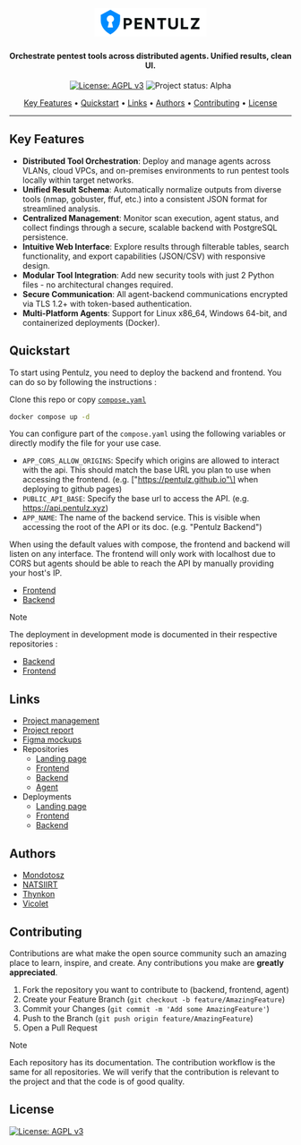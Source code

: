 <h1 align="center">
  <br>
  <a href="https://github.com/Pentulz/Pentulz">
    <img src="https://github.com/Pentulz/.github/blob/main/public/images/logo.png?raw=true" alt="Pentulz" width="200">
  </a>
  <br>

</h1>

<h4 align="center">Orchestrate pentest tools across distributed agents. Unified results, clean UI.</h4>

<p align="center">
  <a href="LICENSE"><img src="https://img.shields.io/badge/License-AGPL_v3-blue.svg" alt="License: AGPL v3"></a>
  <img src="https://img.shields.io/badge/Status-Alpha-ff8a3a" alt="Project status: Alpha">
  <!-- Add your CI badge when ready:
  <a href="https://github.com/Pentulz/Pentulz/actions"><img src="https://github.com/Pentulz/Pentulz/actions/workflows/ci.yml/badge.svg" alt="CI"></a>
  -->
</p>

<p align="center">
  <a href="#key-features">Key Features</a> •
  <a href="#quickstart">Quickstart</a> •
  <a href="#links">Links</a> •
  <a href="#authors">Authors</a> •
  <a href="#contributing">Contributing</a> •
  <a href="#license">License</a>
</p>

---


## Key Features
- **Distributed Tool Orchestration**: Deploy and manage agents across VLANs, cloud VPCs, and on-premises environments to run pentest tools locally within target networks.
- **Unified Result Schema**: Automatically normalize outputs from diverse tools (nmap, gobuster, ffuf, etc.) into a consistent JSON format for streamlined analysis.
- **Centralized Management**: Monitor scan execution, agent status, and collect findings through a secure, scalable backend with PostgreSQL persistence.
- **Intuitive Web Interface**: Explore results through filterable tables, search functionality, and export capabilities (JSON/CSV) with responsive design.
- **Modular Tool Integration**: Add new security tools with just 2 Python files - no architectural changes required.
- **Secure Communication**: All agent-backend communications encrypted via TLS 1.2+ with token-based authentication.
- **Multi-Platform Agents**: Support for Linux x86_64, Windows 64-bit, and containerized deployments (Docker).


## Quickstart

To start using Pentulz, you need to deploy the backend and frontend. You can do
so by following the instructions : 


Clone this repo or copy [`compose.yaml`](./compose.yaml)

```sh
docker compose up -d
```

You can configure part of the `compose.yaml` using the following variables or
directly modify the file for your use case.

- `APP_CORS_ALLOW_ORIGINS`: Specify which origins are allowed to interact with
  the api. This should match the base URL you plan to use when accessing the
  frontend. (e.g. \["https://pentulz.github.io"\] when deploying to github pages)
- `PUBLIC_API_BASE`: Specify the base url to access the API. (e.g.
  https://api.pentulz.xyz)
- `APP_NAME`: The name of the backend service. This is visible when accessing
  the root of the API or its doc. (e.g. "Pentulz Backend")

When using the default values with compose, the frontend and backend will listen
on any interface. The frontend will only work with localhost due to CORS but
agents should be able to reach the API by manually providing your host's IP.

- [Frontend](http://localhost)
- [Backend](http://localhost:8000)

>[!NOTE]
> The deployment in development mode is documented in their respective repositories : 
> - [Backend](https://github.com/Pentulz/backend)
> - [Frontend](https://github.com/Pentulz/frontend)

## Links

- [Project management](https://github.com/orgs/Pentulz/projects/1/views/1)
- [Project report](docs/project-documentation.pdf)
- [Figma mockups](https://www.figma.com/design/nnOXhMv74qXfw7dSoTBIvS/Pentulz?node-id=0-1&t=uH9nQkD28uptY7Ez-1)
- Repositories
  - [Landing page](https://github.com/Pentulz/landing-page)
  - [Frontend](https://github.com/Pentulz/frontend)
  - [Backend](https://github.com/Pentulz/backend)
  - [Agent](https://github.com/Pentulz/agent)
- Deployments
  - [Landing page](https://pentulz.xyz)
  - [Frontend](https://pentulz.github.io/frontend/)
  - [Backend](https://pentulz.up.railway.app/docs)

## Authors

- [Mondotosz](https://github.com/Mondotosz)
- [NATSIIRT](https://github.com/NATSIIRT)
- [Thynkon](https://github.com/Thynkon)
- [Vicolet](https://github.com/Vicolet)

## Contributing

Contributions are what make the open source community such an amazing place to learn, inspire, and create. Any contributions you make are **greatly appreciated**.

1. Fork the repository you want to contribute to (backend, frontend, agent)
2. Create your Feature Branch (`git checkout -b feature/AmazingFeature`)
3. Commit your Changes (`git commit -m 'Add some AmazingFeature'`)
4. Push to the Branch (`git push origin feature/AmazingFeature`)
5. Open a Pull Request

>[!NOTE]
> Each repository has its documentation. The contribution workflow is the same for all repositories.
> We will verify that the contribution is relevant to the project and that the code is of good quality.



## License

[![License: AGPL v3](https://img.shields.io/badge/License-AGPL_v3-blue.svg)](LICENSE)
